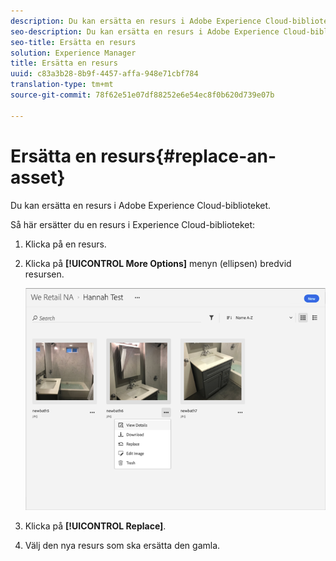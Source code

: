 ```yaml
---
description: Du kan ersätta en resurs i Adobe Experience Cloud-biblioteket.
seo-description: Du kan ersätta en resurs i Adobe Experience Cloud-biblioteket.
seo-title: Ersätta en resurs
solution: Experience Manager
title: Ersätta en resurs
uuid: c83a3b28-8b9f-4457-affa-948e71cbf784
translation-type: tm+mt
source-git-commit: 78f62e51e07df88252e6e54ec8f0b620d739e07b

---
```



# Ersätta en resurs{#replace-an-asset}

Du kan ersätta en resurs i Adobe Experience Cloud-biblioteket.

Så här ersätter du en resurs i Experience Cloud-biblioteket:

1. Klicka på en resurs.
1. Klicka på **[!UICONTROL More Options]** menyn (ellipsen) bredvid resursen.

   ![](assets/library_asset_options.png)

1. Klicka på **[!UICONTROL Replace]**.
1. Välj den nya resurs som ska ersätta den gamla.

